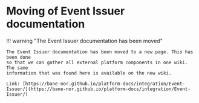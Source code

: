 # Moving of Event Issuer documentation

!!! warning "The Event Issuer documentation has been moved"

    The Event Issuer documentation has been moved to a new page. This has been done
    so that we can gather all external platform components in one wiki. The same
    information that was found here is available on the new wiki.

    Link: [https://bane-nor.github.io/platform-docs/integration/Event-Issuer/](https://bane-nor.github.io/platform-docs/integration/Event-Issuer/)
